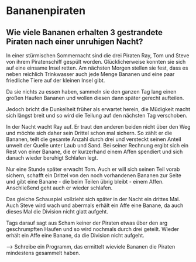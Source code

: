 # Bananenpiraten
Wie viele Bananen erhalten 3 gestrandete Piraten nach einer unruhigen Nacht?
-------------------------------------------------------------------------------
In einer stürmischen Sommernacht sind die drei Piraten Ray, Tom und Steve
von ihrem Piratenschiff gespült worden.
Glücklicherweise konnten sie sich auf eine einsame Insel retten.
Am nächsten Morgen stellen sie fest, dass es neben reichlich Trinkwasser
auch jede Menge Bananen und eine paar friedliche Tiere auf der kleinen Insel gibt.

Da sie nichts zu essen haben, sammeln sie den ganzen Tag lang einen großen
Haufen Bananen und wollen diesen dann später gerecht aufteilen.

Jedoch bricht die Dunkelheit früher als erwartet herein, die Müdigkeit macht
sich längst breit und so wird die Teilung auf den nächsten Tag verschoben.

In der Nacht wacht Ray auf.
Er traut den anderen beiden nicht über den Weg und möchte sich daher
sein Drittel schon mal sichern. So zählt er die Bananen,
teilt die gesamte Anzahl durch drei und versteckt seinen Anteil
unweit der Quelle unter Laub und Sand. Bei seiner Rechnung ergibt
sich ein Rest von einer Banane, die er kurzerhand einem Affen spendiert
und sich danach wieder beruhigt Schlafen legt.

Nur eine Stunde später erwacht Tom. Auch er will sich seinen Teil vorab sichern,
schafft ein Drittel von den noch vorhandenen Bananen zur Seite
und gibt eine Banane - die beim Teilen übrig bleibt - einem Affen.
Anschließend geht auch er wieder schlafen.

Das gleiche Schauspiel vollzieht sich später in der Nacht ein drittes Mal.
Auch Steve wird wach und abermals erhält ein Affe eine Banane,
da auch dieses Mal die Division nicht glatt aufgeht.

Tags darauf sagt aus Scham keiner der Piraten etwas über den arg
geschrumpften Haufen und so wird nochmals durch drei geteilt.
Wieder erhält ein Affe eine Banane, da die Division nicht aufgeht.

-->
Schreibe ein Programm, das ermittelt wieviele Bananen
die Piraten mindestens gesammelt haben.
